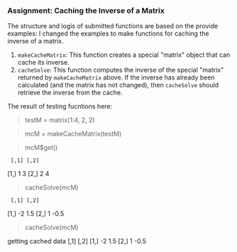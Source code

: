 ### Assignment: Caching the Inverse of a Matrix

The structure and logis of submitted functions are based on the provide examples: I changed the examples to make functions for caching the inverse of a matrix.

1.  `makeCacheMatrix`: This function creates a special "matrix" object that can cache its inverse.
2.  `cacheSolve`: This function computes the inverse of the special
    "matrix" returned by `makeCacheMatrix` above. If the inverse has
    already been calculated (and the matrix has not changed), then
    `cacheSolve` should retrieve the inverse from the cache.

The result of testing fucntions here:

> testM = matrix(1:4, 2, 2)

> mcM = makeCacheMatrix(testM)

> mcM$get()

     [,1] [,2]
[1,]    1    3
[2,]    2    4

> cacheSolve(mcM)

     [,1] [,2]
[1,]   -2  1.5
[2,]    1 -0.5
> cacheSolve(mcM)

getting cached data
     [,1] [,2]
[1,]   -2  1.5
[2,]    1 -0.5
